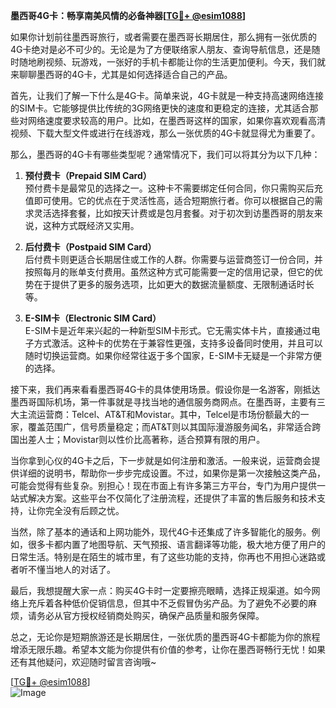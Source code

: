 **墨西哥4G卡：畅享南美风情的必备神器[[TG💪+ @esim1088](https://t.me/s/esim1088)]**

如果你计划前往墨西哥旅行，或者需要在墨西哥长期居住，那么拥有一张优质的4G卡绝对是必不可少的。无论是为了方便联络家人朋友、查询导航信息，还是随时随地刷视频、玩游戏，一张好的手机卡都能让你的生活更加便利。今天，我们就来聊聊墨西哥的4G卡，尤其是如何选择适合自己的产品。

首先，让我们了解一下什么是4G卡。简单来说，4G卡就是一种支持高速网络连接的SIM卡。它能够提供比传统的3G网络更快的速度和更稳定的连接，尤其适合那些对网络速度要求较高的用户。比如，在墨西哥这样的国家，如果你喜欢观看高清视频、下载大型文件或进行在线游戏，那么一张优质的4G卡就显得尤为重要了。

那么，墨西哥的4G卡有哪些类型呢？通常情况下，我们可以将其分为以下几种：

1. **预付费卡（Prepaid SIM Card）**  
   预付费卡是最常见的选择之一。这种卡不需要绑定任何合同，你只需购买后充值即可使用。它的优点在于灵活性高，适合短期旅行者。你可以根据自己的需求灵活选择套餐，比如按天计费或是包月套餐。对于初次到访墨西哥的朋友来说，这种方式既经济又实用。

2. **后付费卡（Postpaid SIM Card）**  
   后付费卡则更适合长期居住或工作的人群。你需要与运营商签订一份合同，并按照每月的账单支付费用。虽然这种方式可能需要一定的信用记录，但它的优势在于提供了更多的服务选项，比如更大的数据流量额度、无限制通话时长等。

3. **E-SIM卡（Electronic SIM Card）**  
   E-SIM卡是近年来兴起的一种新型SIM卡形式。它无需实体卡片，直接通过电子方式激活。这种卡的优势在于兼容性更强，支持多设备同时使用，并且可以随时切换运营商。如果你经常往返于多个国家，E-SIM卡无疑是一个非常方便的选择。

接下来，我们再来看看墨西哥4G卡的具体使用场景。假设你是一名游客，刚抵达墨西哥国际机场，第一件事就是寻找当地的通信服务商网点。在墨西哥，主要有三大主流运营商：Telcel、AT&T和Movistar。其中，Telcel是市场份额最大的一家，覆盖范围广，信号质量稳定；而AT&T则以其国际漫游服务闻名，非常适合跨国出差人士；Movistar则以性价比高著称，适合预算有限的用户。

当你拿到心仪的4G卡之后，下一步就是如何注册和激活。一般来说，运营商会提供详细的说明书，帮助你一步步完成设置。不过，如果你是第一次接触这类产品，可能会觉得有些复杂。别担心！现在市面上有许多第三方平台，专门为用户提供一站式解决方案。这些平台不仅简化了注册流程，还提供了丰富的售后服务和技术支持，让你完全没有后顾之忧。

当然，除了基本的通话和上网功能外，现代4G卡还集成了许多智能化的服务。例如，很多卡都内置了地图导航、天气预报、语言翻译等功能，极大地方便了用户的日常生活。特别是在陌生的城市里，有了这些功能的支持，你再也不用担心迷路或者听不懂当地人的对话了。

最后，我想提醒大家一点：购买4G卡时一定要擦亮眼睛，选择正规渠道。如今网络上充斥着各种低价促销信息，但其中不乏假冒伪劣产品。为了避免不必要的麻烦，请务必从官方授权经销商处购买，确保产品质量和服务保障。

总之，无论你是短期旅游还是长期居住，一张优质的墨西哥4G卡都能为你的旅程增添无限乐趣。希望本文能为你提供有价值的参考，让你在墨西哥畅行无忧！如果还有其他疑问，欢迎随时留言咨询哦~ 

[[TG💪+ @esim1088](https://t.me/s/esim1088)]  
![Image](https://i.postimg.cc/4NQfJmqS/Snipaste-2025-05-13-00-14-12.png)